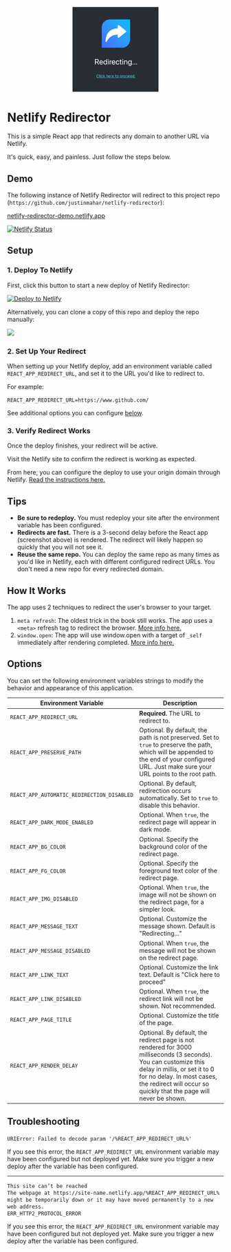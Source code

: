 <div align="center">
  <img src="./screenshot.png" width="200" />
</div>

# Netlify Redirector

This is a simple React app that redirects any domain to another URL via Netlify.

It's quick, easy, and painless. Just follow the steps below.

## Demo

The following instance of Netlify Redirector will redirect to this project repo (`https://github.com/justinmahar/netlify-redirector`): 

[netlify-redirector-demo.netlify.app](https://netlify-redirector-demo.netlify.app/)

[![Netlify Status](https://api.netlify.com/api/v1/badges/fcf3fe57-4573-4503-8def-b52b97453fb7/deploy-status)](https://app.netlify.com/sites/netlify-redirector-demo/deploys)

## Setup

### 1. Deploy To Netlify

First, click this button to start a new deploy of Netlify Redirector:

[![Deploy to Netlify](https://www.netlify.com/img/deploy/button.svg)](https://app.netlify.com/start/deploy?repository=https://github.com/justinmahar/netlify-redirector)

Alternatively, you can clone a copy of this repo and deploy the repo manually:

<a href="https://github.com/justinmahar/netlify-redirector/generate">
  <img src="https://img.shields.io/badge/GitHub-Use%20this%20template-brightgreen"/>
</a>

### 2. Set Up Your Redirect

When setting up your Netlify deploy, add an environment variable called `REACT_APP_REDIRECT_URL`, and set it to the URL you'd like to redirect to.

For example:

```
REACT_APP_REDIRECT_URL=https://www.github.com/
```

See additional options you can configure [below](#options).

### 3. Verify Redirect Works

Once the deploy finishes, your redirect will be active.

Visit the Netlify site to confirm the redirect is working as expected.

From here, you can configure the deploy to use your origin domain through Netlify. [Read the instructions here.](https://docs.netlify.com/domains-https/custom-domains/)

## Tips

- **Be sure to redeploy.** You must redeploy your site after the environment variable has been configured.
- **Redirects are fast.** There is a 3-second delay before the React app (screenshot above) is rendered. The redirect will likely happen so quickly that you will not see it.
- **Reuse the same repo.** You can deploy the same repo as many times as you'd like in Netlify, each with different configured redirect URLs. You don't need a new repo for every redirected domain.

## How It Works

The app uses 2 techniques to redirect the user's browser to your target.

1. `meta refresh`: The oldest trick in the book still works. The app uses a `<meta>` refresh tag to redirect the browser. [More info here.](https://developer.mozilla.org/en-US/docs/Web/HTML/Element/meta#refresh)
2. `window.open`: The app will use window.open with a target of `_self` immediately after rendering completed. [More info here.](https://developer.mozilla.org/en-US/docs/Web/API/Window/open)

## Options

You can set the following environment variables strings to modify the behavior and appearance of this application.

| Environment Variable                       | Description                                                                                                                                                                                                                                          |
| ------------------------------------------ | ---------------------------------------------------------------------------------------------------------------------------------------------------------------------------------------------------------------------------------------------------- |
| `REACT_APP_REDIRECT_URL`                   | **Required.** The URL to redirect to.                                                                                                                                                                                                                |
| `REACT_APP_PRESERVE_PATH`                  | Optional. By default, the path is not preserved. Set to `true` to preserve the path, which will be appended to the end of your configured URL. Just make sure your URL points to the root path.                                                      |
| `REACT_APP_AUTOMATIC_REDIRECTION_DISABLED` | Optional. By default, redirection occurs automatically. Set to `true` to disable this behavior.                                                                                                                                                      |
| `REACT_APP_DARK_MODE_ENABLED`              | Optional. When `true`, the redirect page will appear in dark mode.                                                                                                                                                                                   |
| `REACT_APP_BG_COLOR`                       | Optional. Specify the background color of the redirect page.                                                                                                                                                                                         |
| `REACT_APP_FG_COLOR`                       | Optional. Specify the foreground text color of the redirect page.                                                                                                                                                                                    |
| `REACT_APP_IMG_DISABLED`                   | Optional. When `true`, the image will not be shown on the redirect page, for a simpler look.                                                                                                                                                         |
| `REACT_APP_MESSAGE_TEXT`                   | Optional. Customize the message shown. Default is "Redirecting..."                                                                                                                                                                                   |
| `REACT_APP_MESSAGE_DISABLED`               | Optional. When `true`, the message will not be shown on the redirect page.                                                                                                                                                                           |
| `REACT_APP_LINK_TEXT`                      | Optional. Customize the link text. Default is "Click here to proceed"                                                                                                                                                                                |
| `REACT_APP_LINK_DISABLED`                  | Optional. When `true`, the redirect link will not be shown. Not recommended.                                                                                                                                                                         |
| `REACT_APP_PAGE_TITLE`                     | Optional. Customize the title of the page.                                                                                                                                                                                                           |
| `REACT_APP_RENDER_DELAY`                   | Optional. By default, the redirect page is not rendered for 3000 milliseconds (3 seconds). You can customize this delay in millis, or set it to 0 for no delay. In most cases, the redirect will occur so quickly that the page will never be shown. |

## Troubleshooting

`URIError: Failed to decode param '/%REACT_APP_REDIRECT_URL%'`

If you see this error, the `REACT_APP_REDIRECT_URL` environment variable may have been configured but not deployed yet. Make sure you trigger a new deploy after the variable has been configured. 

---

```
This site can’t be reached
The webpage at https://site-name.netlify.app/%REACT_APP_REDIRECT_URL% might be temporarily down or it may have moved permanently to a new web address.
ERR_HTTP2_PROTOCOL_ERROR
```

If you see this error, the `REACT_APP_REDIRECT_URL` environment variable may have been configured but not deployed yet. Make sure you trigger a new deploy after the variable has been configured. 